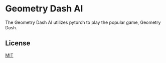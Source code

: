 # Geometry Dash AI

The Geometry Dash AI utilizes pytorch to play the popular game, Geometry Dash.

## License

[MIT](https://choosealicense.com/licenses/mit/)

